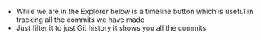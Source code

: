 - While we are in the Explorer below is a timeline button which is useful in tracking all the commits we have made
- Just filter it to just Git history it shows you all the commits
